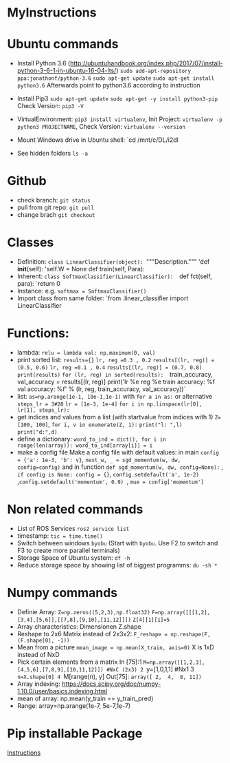 # MyInstructions
# Ubuntu commands
- Install Python 3.6 	(http://ubuntuhandbook.org/index.php/2017/07/install-python-3-6-1-in-ubuntu-16-04-lts/)
	`sudo add-apt-repository ppa:jonathonf/python-3.6`
	`sudo apt-get update`
	`sudo apt-get install python3.6`
	Afterwards point to python3.6 according to instruction

- Install Pip3
	`sudo apt-get update`
	`sudo apt-get -y install python3-pip`
	Check Version: `pip3 -V`

- VirtualEnvironment: `pip3 install virtualenv`, Init Project: `virtualenv -p python3 PROJECTNAME`, Check Version: `virtualenv --version`
- Mount Windows drive in Ubuntu shell: `cd /mnt/c/DL/i2dl
- See hidden folders `ls -a`
# Github
- check branch: `git status`
- pull from git repo: `git pull`
- change brach `git checkout`
# Classes
- Definition: `class LinearClassifier(object):
    `"""Description."""
    'def __init__(self):
        'self.W = None
    def train(self, Para):
- Inherent: `class SoftmaxClassifier(LinearClassifier): 
		`def fct(self, para):
        		`return 0
- Instance: e.g. `softmax = SoftmaxClassifier()`
- Import class from same folder: `from .linear_classifier import LinearClassifier

# Functions:
- lambda: `relu = lambda val: np.maximum(0, val)`
- print sorted list: `results={}` `lr, reg =0.3 , 0.2` `results[(lr, reg)] = (0.5, 0.6)` `lr, reg =0.1 , 0.4` `results[(lr, reg)] = (0.7, 0.8)` `print(results)` `for (lr, reg) in sorted(results): 
`train_accuracy, val_accuracy = results[(lr, reg)]
 print('lr %e reg %e train accuracy: %f val accuracy: %f' % (lr, reg, train_accuracy, val_accuracy))`
 - list: `as=np.arange(1e-1, 10e-1,1e-1)` with `for a in as:` or alternative `steps_lr = 3#20` `lr = [1e-3, 1e-4]` `for i in np.linspace(lr[0], lr[1], steps_lr):`
 - get indices and values from a list (with startvalue from indices with 1) `Z=[100, 100]`, `for i, v in enumerate(Z, 1):` `print("l: ",l)` `print("d:",d)`
 - define a dictionary: `word_to_ind = dict(), for i in range(len(array)): word_to_ind[array[i]] = i`
- make a config file Make a config file with default values: in main `config = {'a': 1e-3, 'b': v}`, `next_w, _ = sgd_momentum(w, dw, config=config)` and in function `def sgd_momentum(w, dw, config=None):` , `if config is None: config = {}`, `config.setdefault('a', 1e-2) `,`config.setdefault('momentum', 0.9) `, `mue = config['momentum']`

# Non related commands
- List of ROS Services `ros2 service list`
- timestamp: `tic = time.time()`
- Switch between windows `byobu` (Start with `byobu`. Use F2 to switch and F3 to create more parallel terminals)
- Storage Space of Ubuntu system: `df -h`
- Reduce storage space by showing list of biggest programms: `du -sh *`


# Numpy commands
- Definie Array: `Z=np.zeros((5,2,3),np.float32)`
`F=np.array([[[1,2],[3,4],[5,6]],[[7,8],[9,10],[11,12]]])`
`Z[4][1][1]=5`
- Array characteristics: Dimensionen Z.shape
- Reshape to 2x6 Matrix instead of 2x3x2: `F_reshape = np.reshape(F, (F.shape[0], -1))`
- Mean from a picture `mean_image = np.mean(X_train, axis=0)` X is 1xD instead of NxD
- Pick certain elements from a matrix
	In [75]:1 `M=np.array([[1,2,3],[4,5,6],[7,8,9],[10,11,12]]) #NxC (2x3)
		2 `y=[1,0,1,1] #Nx1
		3 `n=X.shape[0]
		4 `M[range(n), y]
	Out[75]: `array([ 2,  4,  8, 11])`
- Array indexing: https://docs.scipy.org/doc/numpy-1.10.0/user/basics.indexing.html
- mean of array: np.mean(y_train == y_train_pred)
- Range: array=np.arange(1e-7, 5e-7,1e-7)

# Pip installable Package



[Instructions](https://dzone.com/articles/executable-package-pip-install)
